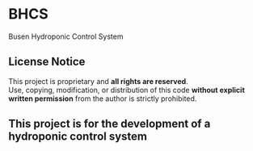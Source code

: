 # BHCS
Busen Hydroponic Control System

## License Notice
This project is proprietary and **all rights are reserved**.  
Use, copying, modification, or distribution of this code **without explicit written permission** from the author is strictly prohibited.


## This project is for the development of a hydroponic control system

